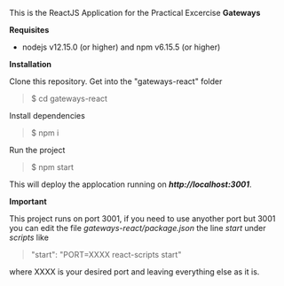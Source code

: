 This is the ReactJS Application for the Practical Excercise **Gateways**

**Requisites**

- nodejs v12.15.0 (or higher) and npm v6.15.5 (or higher)

**Installation**

Clone this repository. Get into the "gateways-react" folder
> $ cd gateways-react

Install dependencies
> $ npm i

Run the project
> $ npm start

This will deploy the applocation running on ***http://localhost:3001***. 

**Important**

This project runs on port 3001, if you need to use anyother port but 3001 you can edit the file *gateways-react/package.json* the line *start* under *scripts* like
>"start": "PORT=XXXX react-scripts start"

where XXXX is your desired port and leaving everything else as it is.
